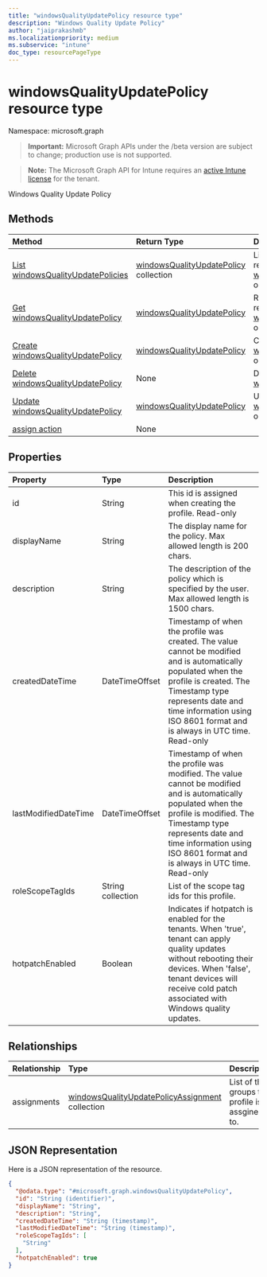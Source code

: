 ```yaml
---
title: "windowsQualityUpdatePolicy resource type"
description: "Windows Quality Update Policy"
author: "jaiprakashmb"
ms.localizationpriority: medium
ms.subservice: "intune"
doc_type: resourcePageType
---
```


# windowsQualityUpdatePolicy resource type

Namespace: microsoft.graph
> **Important:** Microsoft Graph APIs under the /beta version are subject to change; production use is not supported.

> **Note:** The Microsoft Graph API for Intune requires an [active Intune license](https://go.microsoft.com/fwlink/?linkid=839381) for the tenant.


Windows Quality Update Policy

## Methods
|Method|Return Type|Description|
|:---|:---|:---|
|[List windowsQualityUpdatePolicies](../api/intune-softwareupdate-windowsqualityupdatepolicy-list.md)|[windowsQualityUpdatePolicy](../resources/intune-softwareupdate-windowsqualityupdatepolicy.md) collection|List properties and relationships of the [windowsQualityUpdatePolicy](../resources/intune-softwareupdate-windowsqualityupdatepolicy.md) objects.|
|[Get windowsQualityUpdatePolicy](../api/intune-softwareupdate-windowsqualityupdatepolicy-get.md)|[windowsQualityUpdatePolicy](../resources/intune-softwareupdate-windowsqualityupdatepolicy.md)|Read properties and relationships of the [windowsQualityUpdatePolicy](../resources/intune-softwareupdate-windowsqualityupdatepolicy.md) object.|
|[Create windowsQualityUpdatePolicy](../api/intune-softwareupdate-windowsqualityupdatepolicy-create.md)|[windowsQualityUpdatePolicy](../resources/intune-softwareupdate-windowsqualityupdatepolicy.md)|Create a new [windowsQualityUpdatePolicy](../resources/intune-softwareupdate-windowsqualityupdatepolicy.md) object.|
|[Delete windowsQualityUpdatePolicy](../api/intune-softwareupdate-windowsqualityupdatepolicy-delete.md)|None|Deletes a [windowsQualityUpdatePolicy](../resources/intune-softwareupdate-windowsqualityupdatepolicy.md).|
|[Update windowsQualityUpdatePolicy](../api/intune-softwareupdate-windowsqualityupdatepolicy-update.md)|[windowsQualityUpdatePolicy](../resources/intune-softwareupdate-windowsqualityupdatepolicy.md)|Update the properties of a [windowsQualityUpdatePolicy](../resources/intune-softwareupdate-windowsqualityupdatepolicy.md) object.|
|[assign action](../api/intune-softwareupdate-windowsqualityupdatepolicy-assign.md)|None||

## Properties
|Property|Type|Description|
|:---|:---|:---|
|id|String|This id is assigned when creating the profile. Read-only|
|displayName|String|The display name for the policy. Max allowed length is 200 chars.|
|description|String|The description of the policy which is specified by the user. Max allowed length is 1500 chars.|
|createdDateTime|DateTimeOffset|Timestamp of when the profile was created. The value cannot be modified and is automatically populated when the profile is created. The Timestamp type represents date and time information using ISO 8601 format and is always in UTC time. Read-only|
|lastModifiedDateTime|DateTimeOffset|Timestamp of when the profile was modified. The value cannot be modified and is automatically populated when the profile is modified. The Timestamp type represents date and time information using ISO 8601 format and is always in UTC time. Read-only|
|roleScopeTagIds|String collection|List of the scope tag ids for this profile.|
|hotpatchEnabled|Boolean|Indicates if hotpatch is enabled for the tenants. When 'true', tenant can apply quality updates without rebooting their devices. When 'false', tenant devices will receive cold patch associated with Windows quality updates.|

## Relationships
|Relationship|Type|Description|
|:---|:---|:---|
|assignments|[windowsQualityUpdatePolicyAssignment](../resources/intune-softwareupdate-windowsqualityupdatepolicyassignment.md) collection|List of the groups this profile is assgined to.|

## JSON Representation
Here is a JSON representation of the resource.
<!-- {
  "blockType": "resource",
  "keyProperty": "id",
  "@odata.type": "microsoft.graph.windowsQualityUpdatePolicy"
}
-->
``` json
{
  "@odata.type": "#microsoft.graph.windowsQualityUpdatePolicy",
  "id": "String (identifier)",
  "displayName": "String",
  "description": "String",
  "createdDateTime": "String (timestamp)",
  "lastModifiedDateTime": "String (timestamp)",
  "roleScopeTagIds": [
    "String"
  ],
  "hotpatchEnabled": true
}
```
